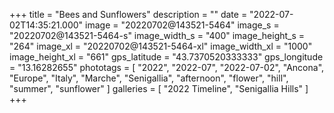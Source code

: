 +++
title = "Bees and Sunflowers"
description = ""
date = "2022-07-02T14:35:21.000"
image = "20220702@143521-5464"
image_s = "20220702@143521-5464-s"
image_width_s = "400"
image_height_s = "264"
image_xl = "20220702@143521-5464-xl"
image_width_xl = "1000"
image_height_xl = "661"
gps_latitude = "43.7370520333333"
gps_longitude = "13.16282655"
phototags = [ "2022", "2022-07", "2022-07-02", "Ancona", "Europe", "Italy", "Marche", "Senigallia", "afternoon", "flower", "hill", "summer", "sunflower" ]
galleries = [ "2022 Timeline", "Senigallia Hills" ]
+++
